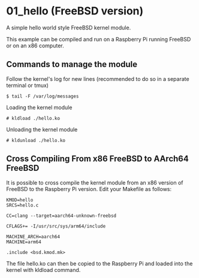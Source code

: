 # 01_hello (FreeBSD version)

A simple hello world style FreeBSD kernel module.

This example can be compiled and run on a Raspberry Pi running FreeBSD or on an x86 computer.

## Commands to manage the module

Follow the kernel's log for new lines (recommended to do so in a separate terminal or tmux)
```shell
$ tail -F /var/log/messages
```

Loading the kernel module
```shell
# kldload ./hello.ko
```

Unloading the kernel module
```shell
# kldunload ./hello.ko
```

## Cross Compiling From x86 FreeBSD to AArch64 FreeBSD

It is possible to cross compile the kernel module from an x86 version of FreeBSD to the Raspberry Pi version. Edit your Makefile as follows:

```Make
KMOD=hello
SRCS=hello.c

CC=clang --target=aarch64-unknown-freebsd

CFLAGS+= -I/usr/src/sys/arm64/include

MACHINE_ARCH=aarch64
MACHINE=arm64

.include <bsd.kmod.mk>
```

The file hello.ko can then be copied to the Raspberry Pi and loaded into the kernel with kldload command.
